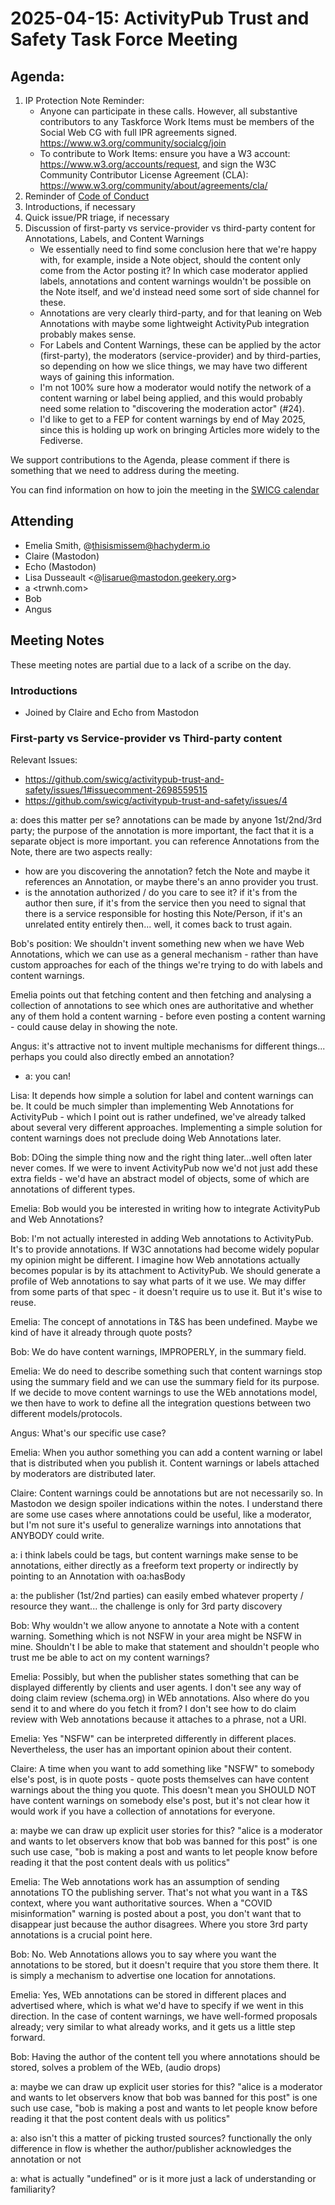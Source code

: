 # 2025-04-15: ActivityPub Trust and Safety Task Force Meeting

## Agenda:

1. IP Protection Note Reminder:
    - Anyone can participate in these calls. However, all substantive contributors to any Taskforce Work Items must be members of the Social Web CG with full IPR agreements signed. https://www.w3.org/community/socialcg/join
    - To contribute to Work Items: ensure you have a W3 account: https://www.w3.org/accounts/request, and sign the W3C Community Contributor License Agreement (CLA): https://www.w3.org/community/about/agreements/cla/
2. Reminder of [Code of Conduct](https://github.com/swicg/activitypub-trust-and-safety/blob/main/CODE_OF_CONDUCT.md)
3. Introductions, if necessary
4. Quick issue/PR triage, if necessary
5. Discussion of first-party vs service-provider vs third-party content for Annotations, Labels, and Content Warnings
    - We essentially need to find some conclusion here that we're happy with, for example, inside a Note object, should the content only come from the Actor posting it? In which case moderator applied labels, annotations and content warnings wouldn't be possible on the Note itself, and we'd instead need some sort of side channel for these.
    - Annotations are very clearly third-party, and for that leaning on Web Annotations with maybe some lightweight ActivityPub integration probably makes sense.
    - For Labels and Content Warnings, these can be applied by the actor (first-party), the moderators (service-provider) and by third-parties, so depending on how we slice things, we may have two different ways of gaining this information.
    - I'm not 100% sure how a moderator would notify the network of a content warning or label being applied, and this would probably need some relation to "discovering the moderation actor" (#24).
    - I'd like to get to a FEP for content warnings by end of May 2025, since this is holding up work on bringing Articles more widely to the Fediverse.

We support contributions to the Agenda, please comment if there is something that we need to address during the meeting.

You can find information on how to join the meeting in the [SWICG calendar](https://www.w3.org/events/meetings/a54ae3c9-89bc-4bb1-b9db-e9494d2100e1/20250121T110000/)

## Attending
- Emelia Smith, @thisismissem@hachyderm.io
- Claire (Mastodon)
- Echo (Mastodon)
- Lisa Dusseault <@lisarue@mastodon.geekery.org>
- a <trwnh.com>
- Bob
- Angus

## Meeting Notes

These meeting notes are partial due to a lack of a scribe on the day.

### Introductions

- Joined by Claire and Echo from Mastodon

### First-party vs Service-provider vs Third-party content

Relevant Issues:
- https://github.com/swicg/activitypub-trust-and-safety/issues/1#issuecomment-2698559515
- https://github.com/swicg/activitypub-trust-and-safety/issues/4

a: does this matter per se? annotations can be made by anyone 1st/2nd/3rd party; the purpose of the annotation is more important, the fact that it is a separate object is more important. you can reference Annotations from the Note, there are two aspects really:
  - how are you discovering the annotation? fetch the Note and maybe it references an Annotation, or maybe there's an anno provider you trust.
  - is the annotation authorized / do you care to see it? if it's from the author then sure, if it's from the service then you need to signal that there is a service responsible for hosting this Note/Person, if it's an unrelated entity entirely then... well, it comes back to trust again.

Bob's position: We shouldn't invent something new when we have Web Annotations, which we can use as a general mechanism - rather than have custom approaches for each of the things we're trying to do with labels and content warnings.

Emelia points out that fetching content and then fetching and analysing a collection of annotations to see which ones are authoritative and whether any of them hold a content warning - before even posting a content warning - could cause delay in showing the note.

Angus: it's attractive not to invent multiple mechanisms for different things... perhaps you could also directly embed an annotation?
- a: you can!

Lisa: It depends how simple a solution for label and content warnings can be.  It could be much simpler than implementing Web Annotations for ActivityPub - which I point out is rather undefined, we've already talked about several very different approaches.  Implementing a simple solution for content warnings does not preclude doing Web Annotations later.

Bob: DOing the simple thing now and the right thing later...well often later never comes.  If we were to invent ActivityPub now we'd not just add these extra fields - we'd have an abstract model of objects, some of which are annotations of different types.

Emelia: Bob would you be interested in writing how to integrate ActivityPub and Web Annotations?

Bob: I'm not actually interested in adding Web annotations to ActivityPub. It's to provide annotations. If W3C annotations had become widely popular my opinion might be different.  I imagine how Web annotations actually becomes popular is by its attachment to ActivityPub. We should generate a profile of Web annotations to say what parts of it we use. We may differ from some parts of that spec - it doesn't require us to use it.  But it's wise to reuse.

Emelia:  The concept of annotations in T&S has been undefined.  Maybe we kind of have it already through quote posts?

Bob: We do have content warnings, IMPROPERLY, in the summary field.

Emelia: We do need to describe something such that content warnings stop using the summary field and we can use the summary field for its purpose.  If we decide to move content warnings to use the WEb annotations model, we then have to work to define all the integration questions between two different models/protocols.

Angus: What's our specific use case?

Emelia: When you author something you can add a content warning or label that is distributed when you publish it.  Content warnings or labels attached by moderators are distributed later.

Claire: Content warnings could be annotations but are not necessarily so. In Mastodon we design spoiler indications within the notes. I understand there are some use cases where annotations could be useful, like a moderator, but I'm not sure it's useful to generalize warnings into annotations that ANYBODY could write.

a: i think labels could be tags, but content warnings make sense to be annotations, either directly as a freeform text property or indirectly by pointing to an Annotation with oa:hasBody

a: the publisher (1st/2nd parties) can easily embed whatever property / resource they want... the challenge is only for 3rd party discovery

Bob: Why wouldn't we allow anyone to annotate a Note with a content warning. Something which is not NSFW in your area might be NSFW in mine. Shouldn't I be able to make that statement and shouldn't people who trust me be able to act on my content warnings?

Emelia: Possibly, but when the publisher states something that can be displayed differently by clients and user agents. I don't see any way of doing claim review (schema.org) in WEb annotations. Also where do you send it to and where do you fetch it from? I don't see how to do claim review with Web annotations because it attaches to a phrase, not a URI.

Emelia: Yes "NSFW" can be interpreted differently in different places.  Nevertheless, the user has an important opinion about their content.

Claire: A time when you want to add something like "NSFW" to somebody else's post, is in quote posts - quote posts themselves can have content warnings about the thing you quote.  This doesn't mean you SHOULD NOT have content warnings on somebody else's post, but it's not clear how it would work if you have a collection of annotations for everyone.

a: maybe we can draw up explicit user stories for this? "alice is a moderator and wants to let observers know that bob was banned for this post" is one such use case, "bob is making a post and wants to let people know before reading it that the post content deals with us politics"

Emelia: The Web annotations work has an assumption of sending annotations TO the publishing server. That's not what you want in a T&S context, where you want authoritative sources.  When a "COVID misinformation" warning is posted about a post, you don't want that to disappear just because the author disagrees. Where you store 3rd party annotations is a crucial point here.

Bob: No. Web Annotations allows you to say where you want the annotations to be stored, but it doesn't require that you store them there. It is simply a mechanism to advertise one location for annotations.

Emelia: Yes, WEb annotations can be stored in different places and advertised where, which is what we'd have to specify if we went in this direction.  In the case of content warnings, we have well-formed proposals already; very similar to what already works, and it gets us a little step forward.

Bob: Having the author of the content tell you where annotations should be stored, solves a problem of the WEb, (audio drops)

a: maybe we can draw up explicit user stories for this? "alice is a moderator and wants to let observers know that bob was banned for this post" is one such use case, "bob is making a post and wants to let people know before reading it that the post content deals with us politics"

a: also isn't this a matter of picking trusted sources? functionally the only difference in flow is whether the author/publisher acknowledges the annotation or not

a: what is actually "undefined" or is it more just a lack of understanding or familiarity?
